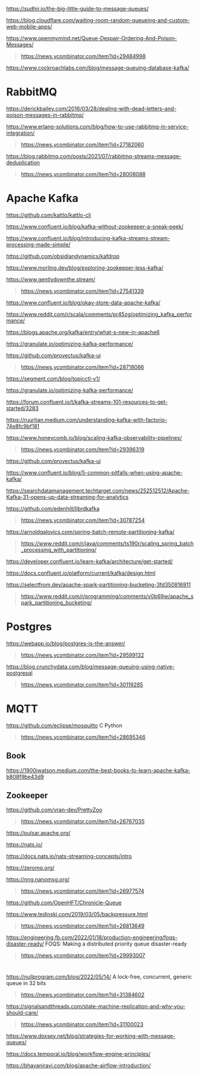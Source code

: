 https://sudhir.io/the-big-little-guide-to-message-queues/

https://blog.cloudflare.com/waiting-room-random-queueing-and-custom-web-mobile-apps/

https://www.openmymind.net/Queue-Despair-Ordering-And-Poison-Messages/
> https://news.ycombinator.com/item?id=29484998

https://www.cockroachlabs.com/blog/message-queuing-database-kafka/

# RabbitMQ
https://derickbailey.com/2016/03/28/dealing-with-dead-letters-and-poison-messages-in-rabbitmq/

https://www.erlang-solutions.com/blog/how-to-use-rabbitmq-in-service-integration/
> https://news.ycombinator.com/item?id=27182060

https://blog.rabbitmq.com/posts/2021/07/rabbitmq-streams-message-deduplication
> https://news.ycombinator.com/item?id=28008088

# Apache Kafka
https://github.com/kattlo/kattlo-cli

https://www.confluent.io/blog/kafka-without-zookeeper-a-sneak-peek/

https://www.confluent.io/blog/introducing-kafka-streams-stream-processing-made-simple/

https://github.com/obsidiandynamics/kafdrop

https://www.morling.dev/blog/exploring-zookeeper-less-kafka/

https://www.gentlydownthe.stream/
> https://news.ycombinator.com/item?id=27541339

https://www.confluent.io/blog/okay-store-data-apache-kafka/

https://www.reddit.com/r/scala/comments/pr45zg/optimizing_kafka_performance/

https://blogs.apache.org/kafka/entry/what-s-new-in-apache6

https://granulate.io/optimizing-kafka-performance/

https://github.com/provectus/kafka-ui
> https://news.ycombinator.com/item?id=28718066

https://segment.com/blog/topicctl-v1/

https://granulate.io/optimizing-kafka-performance/

https://forum.confluent.io/t/kafka-streams-101-resources-to-get-started/3283

https://ruurtjan.medium.com/understanding-kafka-with-factorio-74e8fc9bf181

https://www.honeycomb.io/blog/scaling-kafka-observability-pipelines/
> https://news.ycombinator.com/item?id=29396319

https://github.com/provectus/kafka-ui

https://www.confluent.io/blog/5-common-pitfalls-when-using-apache-kafka/

https://searchdatamanagement.techtarget.com/news/252512512/Apache-Kafka-31-opens-up-data-streaming-for-analytics

https://github.com/edenhill/librdkafka
> https://news.ycombinator.com/item?id=30787254

https://arnoldgalovics.com/spring-batch-remote-partitioning-kafka/
> https://www.reddit.com/r/java/comments/ts190r/scaling_spring_batch_processing_with_partitioning/

https://developer.confluent.io/learn-kafka/architecture/get-started/

https://docs.confluent.io/platform/current/kafka/design.html

https://selectfrom.dev/apache-spark-partitioning-bucketing-3fd350816911
> https://www.reddit.com/r/programming/comments/v0b69w/apache_spark_partitioning_bucketing/

# Postgres
https://webapp.io/blog/postgres-is-the-answer/
> https://news.ycombinator.com/item?id=29599132

https://blog.crunchydata.com/blog/message-queuing-using-native-postgresql
> https://news.ycombinator.com/item?id=30119285

# MQTT
https://github.com/eclipse/mosquitto C Python
> https://news.ycombinator.com/item?id=28695346

## Book
https://1900jwatson.medium.com/the-best-books-to-learn-apache-kafka-b808f9be43d9

## Zookeeper
https://github.com/vran-dev/PrettyZoo
> https://news.ycombinator.com/item?id=26767035

https://pulsar.apache.org/

https://nats.io/

https://docs.nats.io/nats-streaming-concepts/intro

https://zeromq.org/

https://nng.nanomsg.org/
> https://news.ycombinator.com/item?id=26977574

https://github.com/OpenHFT/Chronicle-Queue

https://www.tedinski.com/2019/03/05/backpressure.html
> https://news.ycombinator.com/item?id=26813649

https://engineering.fb.com/2022/01/18/production-engineering/foqs-disaster-ready/ FOQS: Making a distributed priority queue disaster-ready
> https://news.ycombinator.com/item?id=29993007

#
https://nullprogram.com/blog/2022/05/14/ A lock-free, concurrent, generic queue in 32 bits
> https://news.ycombinator.com/item?id=31384602

https://signalsandthreads.com/state-machine-replication-and-why-you-should-care/
> https://news.ycombinator.com/item?id=31100023

https://www.doxsey.net/blog/strategies-for-working-with-message-queues/

https://docs.temporal.io/blog/workflow-engine-principles/

https://bhavaniravi.com/blog/apache-airflow-introduction/